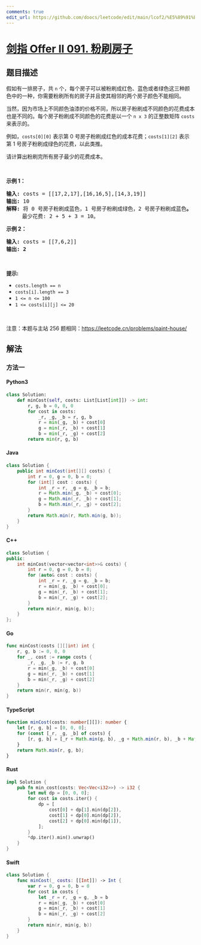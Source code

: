```yaml
---
comments: true
edit_url: https://github.com/doocs/leetcode/edit/main/lcof2/%E5%89%91%E6%8C%87%20Offer%20II%20091.%20%E7%B2%89%E5%88%B7%E6%88%BF%E5%AD%90/README.md
---
```


<!-- problem:start -->

# [剑指 Offer II 091. 粉刷房子](https://leetcode.cn/problems/JEj789)

## 题目描述

<!-- description:start -->

<p>假如有一排房子，共 <code>n</code> 个，每个房子可以被粉刷成红色、蓝色或者绿色这三种颜色中的一种，你需要粉刷所有的房子并且使其相邻的两个房子颜色不能相同。</p>

<p>当然，因为市场上不同颜色油漆的价格不同，所以房子粉刷成不同颜色的花费成本也是不同的。每个房子粉刷成不同颜色的花费是以一个&nbsp;<code>n x 3</code><em>&nbsp;</em>的正整数矩阵 <code>costs</code> 来表示的。</p>

<p>例如，<code>costs[0][0]</code> 表示第 0 号房子粉刷成红色的成本花费；<code>costs[1][2]</code>&nbsp;表示第 1 号房子粉刷成绿色的花费，以此类推。</p>

<p>请计算出粉刷完所有房子最少的花费成本。</p>

<p>&nbsp;</p>

<p><strong>示例 1：</strong></p>

<pre>
<strong>输入: </strong>costs = [[17,2,17],[16,16,5],[14,3,19]]
<strong>输出: </strong>10
<strong>解释: </strong>将 0 号房子粉刷成蓝色，1 号房子粉刷成绿色，2 号房子粉刷成蓝色<strong>。</strong>
&nbsp;    最少花费: 2 + 5 + 3 = 10。
</pre>

<p><strong>示例 2：</strong></p>

<pre>
<strong>输入: </strong>costs = [[7,6,2]]
<strong>输出: 2</strong>
</pre>

<p>&nbsp;</p>

<p><strong>提示:</strong></p>

<ul>
	<li><code>costs.length == n</code></li>
	<li><code>costs[i].length == 3</code></li>
	<li><code>1 &lt;= n &lt;= 100</code></li>
	<li><code>1 &lt;= costs[i][j] &lt;= 20</code></li>
</ul>

<p>&nbsp;</p>

<p><meta charset="UTF-8" />注意：本题与主站 256&nbsp;题相同：<a href="https://leetcode.cn/problems/paint-house/">https://leetcode.cn/problems/paint-house/</a></p>

<!-- description:end -->

## 解法

<!-- solution:start -->

### 方法一

<!-- tabs:start -->

#### Python3

```python
class Solution:
    def minCost(self, costs: List[List[int]]) -> int:
        r, g, b = 0, 0, 0
        for cost in costs:
            _r, _g, _b = r, g, b
            r = min(_g, _b) + cost[0]
            g = min(_r, _b) + cost[1]
            b = min(_r, _g) + cost[2]
        return min(r, g, b)
```

#### Java

```java
class Solution {
    public int minCost(int[][] costs) {
        int r = 0, g = 0, b = 0;
        for (int[] cost : costs) {
            int _r = r, _g = g, _b = b;
            r = Math.min(_g, _b) + cost[0];
            g = Math.min(_r, _b) + cost[1];
            b = Math.min(_r, _g) + cost[2];
        }
        return Math.min(r, Math.min(g, b));
    }
}
```

#### C++

```cpp
class Solution {
public:
    int minCost(vector<vector<int>>& costs) {
        int r = 0, g = 0, b = 0;
        for (auto& cost : costs) {
            int _r = r, _g = g, _b = b;
            r = min(_g, _b) + cost[0];
            g = min(_r, _b) + cost[1];
            b = min(_r, _g) + cost[2];
        }
        return min(r, min(g, b));
    }
};
```

#### Go

```go
func minCost(costs [][]int) int {
	r, g, b := 0, 0, 0
	for _, cost := range costs {
		_r, _g, _b := r, g, b
		r = min(_g, _b) + cost[0]
		g = min(_r, _b) + cost[1]
		b = min(_r, _g) + cost[2]
	}
	return min(r, min(g, b))
}
```

#### TypeScript

```ts
function minCost(costs: number[][]): number {
    let [r, g, b] = [0, 0, 0];
    for (const [_r, _g, _b] of costs) {
        [r, g, b] = [_r + Math.min(g, b), _g + Math.min(r, b), _b + Math.min(r, g)];
    }
    return Math.min(r, g, b);
}
```

#### Rust

```rust
impl Solution {
    pub fn min_cost(costs: Vec<Vec<i32>>) -> i32 {
        let mut dp = [0, 0, 0];
        for cost in costs.iter() {
            dp = [
                cost[0] + dp[1].min(dp[2]),
                cost[1] + dp[0].min(dp[2]),
                cost[2] + dp[0].min(dp[1]),
            ];
        }
        *dp.iter().min().unwrap()
    }
}
```

#### Swift

```swift
class Solution {
    func minCost(_ costs: [[Int]]) -> Int {
        var r = 0, g = 0, b = 0
        for cost in costs {
            let _r = r, _g = g, _b = b
            r = min(_g, _b) + cost[0]
            g = min(_r, _b) + cost[1]
            b = min(_r, _g) + cost[2]
        }
        return min(r, min(g, b))
    }
}
```

<!-- tabs:end -->

<!-- solution:end -->

<!-- problem:end -->
